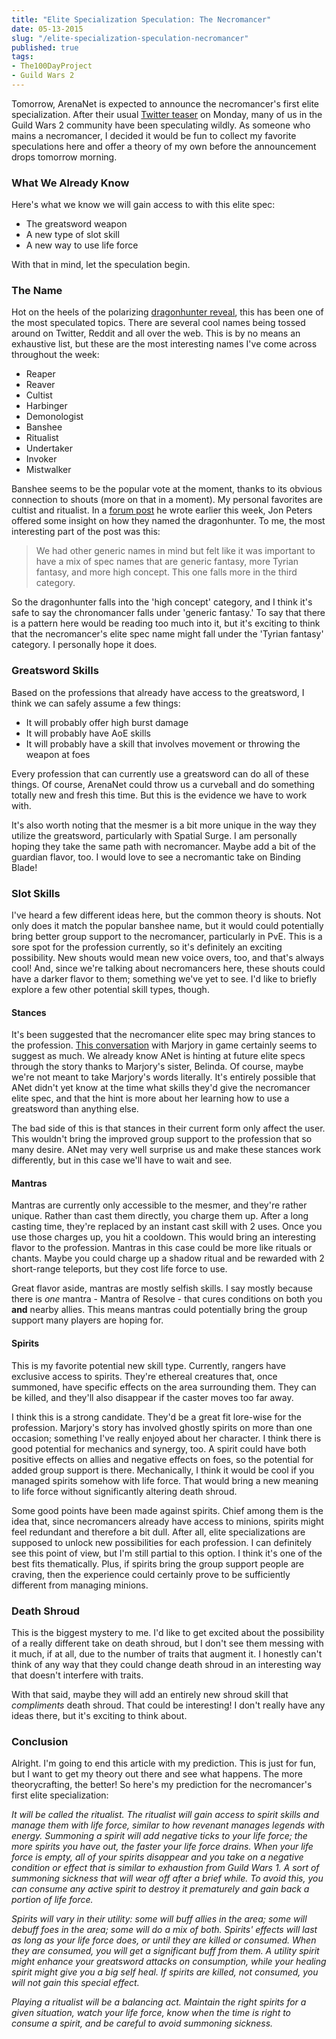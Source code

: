 ```yaml
---
title: "Elite Specialization Speculation: The Necromancer"
date: 05-13-2015
slug: "/elite-specialization-speculation-necromancer"
published: true
tags:
- The100DayProject
- Guild Wars 2
---
```


Tomorrow, ArenaNet is expected to announce the necromancer's first elite specialization. After their usual [Twitter teaser](https://twitter.com/GuildWars2/status/597798279414489089) on Monday, many of us in the Guild Wars 2 community have been speculating wildly. As someone who mains a necromancer, I decided it would be fun to collect my favorite speculations here and offer a theory of my own before the announcement drops tomorrow morning.

### What We Already Know
Here's what we know we will gain access to with this elite spec:
* The greatsword weapon
* A new type of slot skill
* A new way to use life force

With that in mind, let the speculation begin.

### The Name
Hot on the heels of the polarizing [dragonhunter reveal](https://www.guildwars2.com/en/news/meet-the-dragonhunter-guardians-elite-specialization/), this has been one of the most speculated topics. There are several cool names being tossed around on Twitter, Reddit and all over the web. This is by no means an exhaustive list, but these are the most interesting names I've come across throughout the week:

* Reaper
* Reaver
* Cultist
* Harbinger
* Demonologist
* Banshee
* Ritualist
* Undertaker
* Invoker
* Mistwalker

Banshee seems to be the popular vote at the moment, thanks to its obvious connection to shouts (more on that in a moment). My personal favorites are cultist and ritualist. In a [forum post](https://forum-en.guildwars2.com/forum/professions/guardian/Liked-the-ready-up-name-still-doesn-t-fit#post5048195) he wrote earlier this week, Jon Peters offered some insight on how they named the dragonhunter. To me, the most interesting part of the post was this:

> We had other generic names in mind but felt like it was important to have a mix of spec names that are generic fantasy, more Tyrian fantasy, and more high concept. This one falls more in the third category.

So the dragonhunter falls into the 'high concept' category, and I think it's safe to say the chronomancer falls under 'generic fantasy.' To say that there is a pattern here would be reading too much into it, but it's exciting to think that the necromancer's elite spec name might fall under the 'Tyrian fantasy' category. I personally hope it does.

### Greatsword Skills
Based on the professions that already have access to the greatsword, I think we can safely assume a few things:

* It will probably offer high burst damage
* It will probably have AoE skills
* It will probably have a skill that involves movement or throwing the weapon at foes

Every profession that can currently use a greatsword can do all of these things. Of course, ArenaNet could throw us a curveball and do something totally new and fresh this time. But this is the evidence we have to work with.

It's also worth noting that the mesmer is a bit more unique in the way they utilize the greatsword, particularly with Spatial Surge. I am personally hoping they take the same path with necromancer. Maybe add a bit of the guardian flavor, too. I would love to see a necromantic take on Binding Blade!

### Slot Skills
I've heard a few different ideas here, but the common theory is shouts. Not only does it match the popular banshee name, but it would could potentially bring better group support to the necromancer, particularly in PvE. This is a sore spot for the profession currently, so it's definitely an exciting possibility. New shouts would mean new voice overs, too, and that's always cool! And, since we're talking about necromancers here, these shouts could have a darker flavor to them; something we've yet to see. I'd like to briefly explore a few other potential skill types, though.

#### Stances
It's been suggested that the necromancer elite spec may bring stances to the profession. [This conversation](http://imgur.com/a/6THWt#0) with Marjory in game certainly seems to suggest as much. We already know ANet is hinting at future elite specs through the story thanks to Marjory's sister, Belinda. Of course, maybe we're not meant to take Marjory's words literally. It's entirely possible that ANet didn't yet know at the time what skills they'd give the necromancer elite spec, and that the hint is more about her learning how to use a greatsword than anything else.

The bad side of this is that stances in their current form only affect the user. This wouldn't bring the improved group support to the profession that so many desire. ANet may very well surprise us and make these stances work differently, but in this case we'll have to wait and see.

#### Mantras
Mantras are currently only accessible to the mesmer, and they're rather unique. Rather than cast them directly, you charge them up. After a long casting time, they're replaced by an instant cast skill with 2 uses. Once you use those charges up, you hit a cooldown. This would bring an interesting flavor to the profession. Mantras in this case could be more like rituals or chants. Maybe you could charge up a shadow ritual and be rewarded with 2 short-range teleports, but they cost life force to use.

Great flavor aside, mantras are mostly selfish skills. I say mostly because there is _one_ mantra - Mantra of Resolve - that cures conditions on both you **and** nearby allies. This means mantras could potentially bring the group support many players are hoping for.

#### Spirits
This is my favorite potential new skill type. Currently, rangers have exclusive access to spirits. They're ethereal creatures that, once summoned, have specific effects on the area surrounding them. They can be killed, and they'll also disappear if the caster moves too far away.

I think this is a strong candidate. They'd be a great fit lore-wise for the profession. Marjory's story has involved ghostly spirits on more than one occasion; something I've really enjoyed about her character. I think there is good potential for mechanics and synergy, too. A spirit could have both positive effects on allies and negative effects on foes, so the potential for added group support is there. Mechanically, I think it would be cool if you managed spirits somehow with life force. That would bring a new meaning to life force without significantly altering death shroud.

Some good points have been made against spirits. Chief among them is the idea that, since necromancers already have access to minions, spirits might feel redundant and therefore a bit dull. After all, elite specializations are supposed to unlock new possibilities for each profession. I can definitely see this point of view, but I'm still partial to this option. I think it's one of the best fits thematically. Plus, if spirits bring the group support people are craving, then the experience could certainly prove to be sufficiently different from managing minions.

### Death Shroud
This is the biggest mystery to me. I'd like to get excited about the possibility of a really different take on death shroud, but I don't see them messing with it much, if at all, due to the number of traits that augment it. I honestly can't think of any way that they could change death shroud in an interesting way that doesn't interfere with traits.

With that said, maybe they will add an entirely new shroud skill that _compliments_ death shroud. That could be interesting! I don't really have any ideas there, but it's exciting to think about.

### Conclusion
Alright. I'm going to end this article with my prediction. This is just for fun, but I want to get my theory out there and see what happens. The more theorycrafting, the better! So here's my prediction for the necromancer's first elite specialization:

_It will be called the ritualist. The ritualist will gain access to spirit skills and manage them with life force, similar to how revenant manages legends with energy. Summoning a spirit will add negative ticks to your life force; the more spirits you have out, the faster your life force drains. When your life force is empty, all of your spirits disappear and you take on a negative condition or effect that is similar to exhaustion from Guild Wars 1. A sort of summoning sickness that will wear off after a brief while. To avoid this, you can consume any active spirit to destroy it prematurely and gain back a portion of life force._

_Spirits will vary in their utility: some will buff allies in the area; some will debuff foes in the area; some will do a mix of both.
Spirits' effects will last as long as your life force does, or until they are killed or consumed. When they are consumed, you will get a significant buff from them. A utility spirit might enhance your greatsword attacks on consumption, while your healing spirit might give you a big self heal. If spirits are killed, not consumed, you will not gain this special effect._

_Playing a ritualist will be a balancing act. Maintain the right spirits for a given situation, watch your life force, know when the time is right to consume a spirit, and be careful to avoid summoning sickness._
